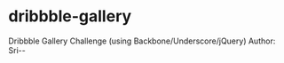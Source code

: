 dribbble-gallery
================

Dribbble Gallery Challenge (using Backbone/Underscore/jQuery)
Author: Sri--
